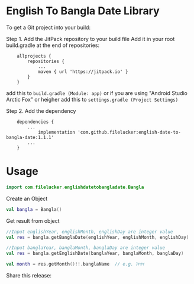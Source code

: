 # English To Bangla Date Library

To get a Git project into your build:

Step 1. Add the JitPack repository to your build file
Add it in your root build.gradle at the end of repositories:
```gradel
	allprojects {
		repositories {
			...
			maven { url 'https://jitpack.io' }
		}
	}
  ```
 add this to ```build.gradle (Module: app)``` or if you are using "Android Studio Arctic Fox" or heigher add this to ```settings.gradle (Project Settings)```
  
  Step 2. Add the dependency
```gradel
	dependencies {
		...
	        implementation 'com.github.filelucker:english-date-to-bangla-date:1.1.1'
		...
	}
  ```
  
 # Usage
 
 ```kotlin
 import com.filelucker.englishdatetobangladate.Bangla
 ```
 
 Create an Object
 
 ```kotlin
 val bangla = Bangla()
 ```
 
 Get result from object
 
 ```kotlin
 //Input englishYear, englishMonth, englishDay are integer value 
 val res = bangla.getBanglaDate(englishYear, englishMonth, englishDay)   // Return format "MMM DD, YYYY" format.  e.g. BOISHAKH 18, 1429
 
 //Input banglaYear, banglaMonth, banglaDay are integer value 
 val res = bangla.getEnglishDate(banglaYear, banglaMonth, banglaDay)     // Return format "MMM DD, YYYY" format.  e.g. JANUARY 18, 2023
 ```
 
 ```kotlin
 val month = res.getMonth()!!.banglaName  // e.g. বৈশাখ
 ```

Share this release:
